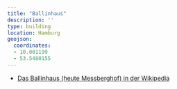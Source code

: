 ```yaml
---
title: "Ballinhaus"
description: ''
type: building
location: Hamburg
geojson:
  coordinates:
  - 10.001199
  - 53.5480155
---
```


* [Das Ballinhaus (heute Messberghof) in der Wikipedia](https://de.wikipedia.org/wiki/Me%C3%9Fberghof)
